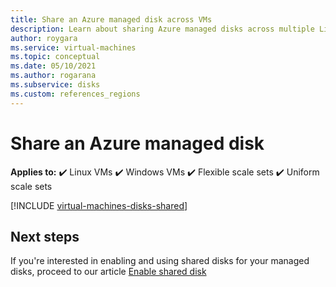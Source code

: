 ```yaml
---
title: Share an Azure managed disk across VMs
description: Learn about sharing Azure managed disks across multiple Linux VMs.
author: roygara
ms.service: virtual-machines
ms.topic: conceptual
ms.date: 05/10/2021
ms.author: rogarana
ms.subservice: disks
ms.custom: references_regions
---
```


# Share an Azure managed disk

**Applies to:** :heavy_check_mark: Linux VMs :heavy_check_mark: Windows VMs :heavy_check_mark: Flexible scale sets :heavy_check_mark: Uniform scale sets

[!INCLUDE [virtual-machines-disks-shared](../../includes/virtual-machines-disks-shared.md)]

## Next steps

If you're interested in enabling and using shared disks for your managed disks, proceed to our article [Enable shared disk](disks-shared-enable.md)